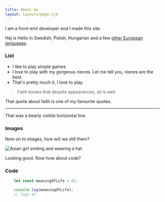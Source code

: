 ```yaml
---
title: About me
layout: layouts/page.njk
---
```


I am a front-end developer and I made this site.

Hej is Hello in Swedish, Polish, Hungarian and a few [other European languages](https://en.wiktionary.org/wiki/hej).

### List
* I like to play simple games
* I love to play with my gorgeous nieces. Let me tell you, nieces are the best.
* That's pretty much it, I love to play.

> Faith knows that despite appearances, all is well.

That quote about faith is one of my favourite quotes.

---

That was a bearly visible horizontal line.

### Images
Now on to images, how will we still them?

![Asian girl smiling and wearing a hat](/assets/img/profile-pic-girl-in-hat.jpg)

Looking good.
Now how about code?

### Code

```JavaScript
	let const meaningOfLife = 42;

	console.log(meaningOfLife);
	// logs 42
```